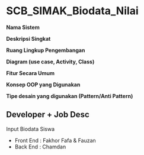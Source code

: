 # SCB_SIMAK_Biodata_Nilai 


**Nama Sistem**
>

**Deskripsi Singkat**
>

**Ruang Lingkup Pengembangan**
>

**Diagram (use case, Activity, Class)**
>

**Fitur Secara Umum**
>

**Konsep OOP yang Digunakan**
>

**Tipe desain yang digunakan (Pattern/Anti Pattern)**
>

## Developer + Job Desc
Input Biodata Siswa
- Front End : Fakhor Fafa & Fauzan
- Back End  : Chamdan
